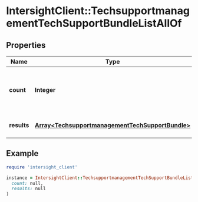 # IntersightClient::TechsupportmanagementTechSupportBundleListAllOf

## Properties

| Name | Type | Description | Notes |
| ---- | ---- | ----------- | ----- |
| **count** | **Integer** | The total number of &#39;techsupportmanagement.TechSupportBundle&#39; resources matching the request, accross all pages. The &#39;Count&#39; attribute is included when the HTTP GET request includes the &#39;$inlinecount&#39; parameter. | [optional] |
| **results** | [**Array&lt;TechsupportmanagementTechSupportBundle&gt;**](TechsupportmanagementTechSupportBundle.md) | The array of &#39;techsupportmanagement.TechSupportBundle&#39; resources matching the request. | [optional] |

## Example

```ruby
require 'intersight_client'

instance = IntersightClient::TechsupportmanagementTechSupportBundleListAllOf.new(
  count: null,
  results: null
)
```

